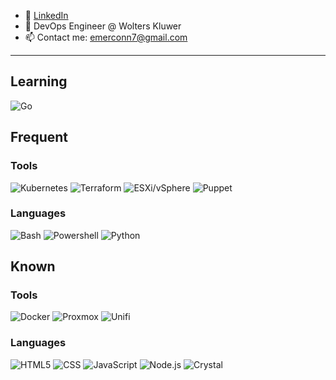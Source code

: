 - 👔 [LinkedIn](https://www.linkedin.com/in/emerconnelly/)
- 💼 DevOps Engineer @ Wolters Kluwer
- 📫 Contact me: emerconn7@gmail.com

---

## Learning

![Go](https://img.shields.io/badge/-Go-000000?style=flat&logo=Go&logoColor=00ADD8)

## Frequent

### Tools

![Kubernetes](https://img.shields.io/badge/-Kubernetes-000000?style=flat&logo=Kubernetes&logoColor=326CE5)
![Terraform](https://img.shields.io/badge/-Terraform-000000?style=flat&logo=Terraform&logoColor=844FBA)
![ESXi/vSphere](https://img.shields.io/badge/-ESXi/vSphere-000000?style=flat&logo=VMware&logoColor=607078)
![Puppet](https://img.shields.io/badge/-Puppet-000000?style=flat&logo=Puppet&logoColor=FFAE1A)

### Languages

![Bash](https://img.shields.io/badge/-Bash-000000?style=flat&logo=gnu-bash&logoColor=4EAA25)
![Powershell](https://img.shields.io/badge/-Powershell-000000?style=flat&logo=Powershell&logoColor=2671be)
![Python](https://img.shields.io/badge/-Python-000000?style=flat&logo=Python&logoColor=ffd43b)

## Known

### Tools

![Docker](https://img.shields.io/badge/-Docker-000000?style=flat&logo=Docker&logoColor=2496ED)
![Proxmox](https://img.shields.io/badge/-Proxmox-000000?style=flat&logo=Proxmox&logoColor=E57000)
![Unifi](https://img.shields.io/badge/-Unifi-000000?style=flat&logo=Ubiquiti&logoColor=0559C9)

### Languages

![HTML5](https://img.shields.io/badge/-HTML5-000000?style=flat&logo=HTML5&logoColor=e34f26)
![CSS](https://img.shields.io/badge/-CSS3-000000?style=flat&logo=CSS3&logoColor=2965f1)
![JavaScript](https://img.shields.io/badge/-JavaScript-000000?style=flat&logo=javascript&logoColor=f7ff1e)
![Node.js](https://img.shields.io/badge/-Node.js-000000?style=flat&logo=node.js&logoColor=339933)
![Crystal](https://img.shields.io/badge/-Crystal-000000?style=flat&logo=crystal&logoColor=ffffff)
